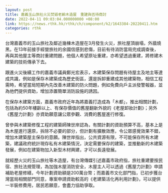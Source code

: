 ```yaml
---
layout: post
title: 嘉義玉山旅社火災焚毀老齡木造屋　重建與否待商討
date: 2022-04-11 09:03:04.000000000 +08:00
link: https://news.rthk.hk/rthk/ch/component/k2/1643384-20220411.htm
categories: rthk
---
```


台灣嘉義市的玉山旅社及鄰近幾棟木造屋在3月發生火災，旅社屋頂崩塌，外牆燒黑。在13年前接手經營旅社的余國信感到悲傷，目前有待消防當局完成調查後，再與其他屋主等商討重建問題，他個人希望原址重建，亦希望透過重建，將修建木建築的技術傳承下去。

跟進火災後續工作的嘉義市議員鄭光宏表示，木建築保存問題有待屋主及地主等達成共識，例如是保存木建築成為歷史街區，還是拆卸重建成其他建築物，相信工程需時，希望當局短期內先改善木建築的防火問題，例如免費向戶主派發警報器，並為他們提供資助，增加添置簡單消防設施的誘因。

在保存木建築方面，嘉義市政府近年為將嘉義打造成為「木都」，推出相關計劃，包括為約50年樓齡以上、有保存價值的舊屋翻新外貌的《老屋卸妝計劃》；另外《舊屋力計劃》亦資助願意讓公眾參觀、消費的舊屋進行修復。

曾參與木建築修復工程的建築師陳世岸認為，有關計劃的資助預算不高，基本上是為木屋進行還原，拆除不必要的部分，但計劃有擴散效應，令公眾感覺效果不錯，增加木建築屋主保存的意願。陳世岸指出，公共資源有限，不可能保存所有木建築，建議政府統計現存私有木建築情況，決定需要保存的建築，並推動新的木建築發展，例如在建築物加入新型木材興建，才可以長遠發展。

就經歷火災的玉山旅社等木造屋，有台灣傳媒引述嘉義市政府指，旅社重建要按民宿、旅社法規管理，為加強木屋消防安全，木屋主人可以透過《舊屋力計劃》申請補助老屋修繕，今年計劃資助額是200萬台幣；而嘉義市文化部門指，已初步獲台灣當局相關部門同意，專案申請資助較高的《老建築活化再利用計劃》，可以提供一半裝修費用，居民若願意，會盡力協助爭取。
